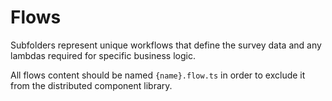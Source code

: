 # Flows

Subfolders represent unique workflows that define the survey data and any lambdas required for specific business logic. 

All flows content should be named `{name}.flow.ts` in order to exclude it from the distributed component library.
